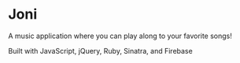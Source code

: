 # Joni

A music application where you can play along to your favorite songs!

Built with JavaScript, jQuery, Ruby, Sinatra, and Firebase
